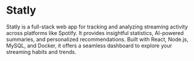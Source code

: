# Statly
Statly is a full-stack web app for tracking and analyzing streaming activity across platforms like Spotify. It provides insightful statistics, AI-powered summaries, and personalized recommendations. Built with React, Node.js, MySQL, and Docker, it offers a seamless dashboard to explore your streaming habits and trends.
